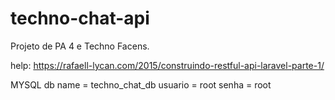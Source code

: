 # techno-chat-api
Projeto de PA 4 e Techno Facens.

help: https://rafaell-lycan.com/2015/construindo-restful-api-laravel-parte-1/

MYSQL
db name = techno_chat_db
usuario = root
senha = root


